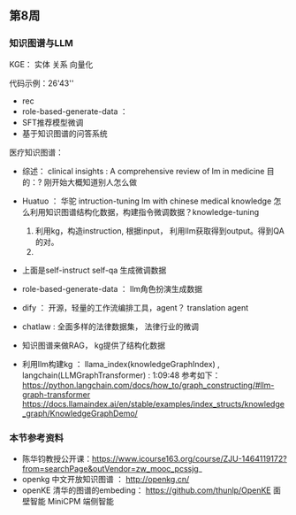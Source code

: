 
## 第8周


### 知识图谱与LLM

KGE： 实体 关系 向量化


代码示例：26'43''

- rec
- role-based-generate-data ： 
- SFT推荐模型微调
- 基于知识图谱的问答系统


医疗知识图谱：

- 综述： clinical insights : A comprehensive review of lm in medicine    目的：?  刚开始大概知道别人怎么做

- Huatuo ： 华驼  intruction-tuning lm with chinese medical knowledge
  怎么利用知识图谱结构化数据，构建指令微调数据？knowledge-tuning
  
  1. 利用kg，构造instruction, 根据input， 利用llm获取得到output。得到QA的对。
  2. 

- 上面是self-instruct  self-qa 生成微调数据
- role-based-generate-data ： llm角色扮演生成数据
- dify ： 开源，轻量的工作流编排工具，agent？ translation agent 
- chatlaw : 全面多样的法律数据集， 法律行业的微调
- 知识图谱来做RAG， kg提供了结构化数据
- 利用llm构建kg ： llama_index(knowledgeGraphIndex) , langchain(LLMGraphTransformer) : 1:09:48 参考如下：
  https://python.langchain.com/docs/how_to/graph_constructing/#llm-graph-transformer
  https://docs.llamaindex.ai/en/stable/examples/index_structs/knowledge_graph/KnowledgeGraphDemo/  
  



### 本节参考资料
- 陈华钧教授公开课：https://www.icourse163.org/course/ZJU-1464119172?from=searchPage&outVendor=zw_mooc_pcssjg_
- openkg 中文开放知识图谱 ： http://openkg.cn/
- openKE 清华的图谱的embeding： https://github.com/thunlp/OpenKE   面壁智能 MiniCPM  端侧智能






